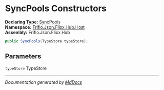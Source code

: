 ﻿<!--  
  <auto-generated>   
    The contents of this file were generated by a tool.  
    Changes to this file may be list if the file is regenerated  
  </auto-generated>   
-->

# SyncPools Constructors

**Declaring Type:** [SyncPools](../index.md)  
**Namespace:** [Friflo.Json.Fliox.Hub.Host](../../index.md)  
**Assembly:** Friflo.Json.Fliox.Hub

```csharp
public SyncPools(TypeStore typeStore);
```

## Parameters

`typeStore`  TypeStore

___

*Documentation generated by [MdDocs](https://github.com/ap0llo/mddocs)*
